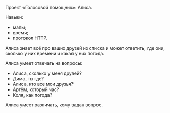 Проект «Голосовой помощник»: Алиса.

Навыки:
- мапы;
- время;
- протокол HTTP.

Алиса знает всё про ваших друзей из списка и может ответить, где они, сколько у них времени и какая у них погода.

Алиса умеет отвечать на вопросы:
- Алиса, сколько у меня друзей?
- Дима, ты где?
- Алиса, кто все мои друзья?
- Артём, который час?
- Коля, как погода?

Алиса умеет различать, кому задан вопрос.
